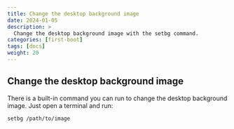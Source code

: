 ```yaml
---
title: Change the desktop background image
date: 2024-01-05
description: >
  Change the desktop background image with the setbg command.
categories: [first-boot]
tags: [docs]
weight: 20
---
```


## Change the desktop background image

There is a built-in command you can run to change the desktop background image. Just open a terminal and run:

``` shell
setbg /path/to/image
```

